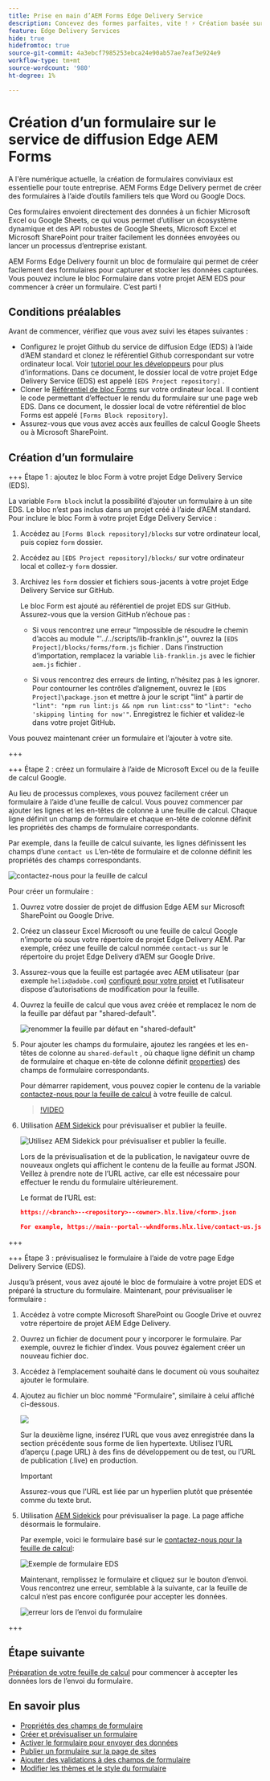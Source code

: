 ```yaml
---
title: Prise en main d’AEM Forms Edge Delivery Service
description: Concevez des formes parfaites, vite ! ⚡ Création basée sur des documents de diffusion AEM Forms Edge = vitesse époustouflante et formulaires compatibles avec l’optimisation pour les moteurs de recherche et les utilisateurs plus heureux.
feature: Edge Delivery Services
hide: true
hidefromtoc: true
source-git-commit: 4a3ebcf7985253ebca24e90ab57ae7eaf3e924e9
workflow-type: tm+mt
source-wordcount: '980'
ht-degree: 1%

---
```



# Création d’un formulaire sur le service de diffusion Edge AEM Forms

A l&#39;ère numérique actuelle, la création de formulaires conviviaux est essentielle pour toute entreprise. AEM Forms Edge Delivery permet de créer des formulaires à l’aide d’outils familiers tels que Word ou Google Docs.

Ces formulaires envoient directement des données à un fichier Microsoft Excel ou Google Sheets, ce qui vous permet d’utiliser un écosystème dynamique et des API robustes de Google Sheets, Microsoft Excel et Microsoft SharePoint pour traiter facilement les données envoyées ou lancer un processus d’entreprise existant.

AEM Forms Edge Delivery fournit un bloc de formulaire qui permet de créer facilement des formulaires pour capturer et stocker les données capturées. Vous pouvez inclure le bloc Formulaire dans votre projet AEM EDS pour commencer à créer un formulaire. C’est parti !


## Conditions préalables

Avant de commencer, vérifiez que vous avez suivi les étapes suivantes :

* Configurez le projet Github du service de diffusion Edge (EDS) à l’aide d’AEM standard et clonez le référentiel Github correspondant sur votre ordinateur local. Voir [tutoriel pour les développeurs](https://www.aem.live/developer/tutorial) pour plus d’informations. Dans ce document, le dossier local de votre projet Edge Delivery Service (EDS) est appelé `[EDS Project repository]` .
* Cloner le [Référentiel de bloc Forms](https://github.com/adobe/afb) sur votre ordinateur local. Il contient le code permettant d’effectuer le rendu du formulaire sur une page web EDS. Dans ce document, le dossier local de votre référentiel de bloc Forms est appelé `[Forms Block repository]`.
* Assurez-vous que vous avez accès aux feuilles de calcul Google Sheets ou à Microsoft SharePoint.


## Création d’un formulaire

+++ Étape 1 : ajoutez le bloc Form à votre projet Edge Delivery Service (EDS).

La variable `Form block` inclut la possibilité d’ajouter un formulaire à un site EDS. Le bloc n’est pas inclus dans un projet créé à l’aide d’AEM standard. Pour inclure le bloc Form à votre projet Edge Delivery Service :

1. Accédez au `[Forms Block repository]/blocks` sur votre ordinateur local, puis copiez `form` dossier.

1. Accédez au `[EDS Project repository]/blocks/` sur votre ordinateur local et collez-y `form` dossier.

1. Archivez les `form` dossier et fichiers sous-jacents à votre projet Edge Delivery Service sur GitHub.

   Le bloc Form est ajouté au référentiel de projet EDS sur GitHub. Assurez-vous que la version GitHub n’échoue pas :

   * Si vous rencontrez une erreur &quot;Impossible de résoudre le chemin d’accès au module &quot;&#39;../../scripts/lib-franklin.js&#39;&quot;, ouvrez la `[EDS Project]/blocks/forms/form.js` fichier . Dans l’instruction d’importation, remplacez la variable `lib-franklin.js` avec le fichier `aem.js` fichier .

   * Si vous rencontrez des erreurs de linting, n&#39;hésitez pas à les ignorer. Pour contourner les contrôles d’alignement, ouvrez le `[EDS Project]\package.json` et mettre à jour le script &quot;lint&quot; à partir de `"lint": "npm run lint:js && npm run lint:css"` to `"lint": "echo 'skipping linting for now'"`. Enregistrez le fichier et validez-le dans votre projet GitHub.

Vous pouvez maintenant créer un formulaire et l’ajouter à votre site.

+++

+++ Étape 2 : créez un formulaire à l’aide de Microsoft Excel ou de la feuille de calcul Google.

Au lieu de processus complexes, vous pouvez facilement créer un formulaire à l’aide d’une feuille de calcul. Vous pouvez commencer par ajouter les lignes et les en-têtes de colonne à une feuille de calcul. Chaque ligne définit un champ de formulaire et chaque en-tête de colonne définit les propriétés des champs de formulaire correspondants.

Par exemple, dans la feuille de calcul suivante, les lignes définissent les champs d’une `contact us` L’en-tête de formulaire et de colonne définit les propriétés des champs correspondants.

![contactez-nous pour la feuille de calcul](/help/edge/assets/contact-us-form-spreadsheet.png)

Pour créer un formulaire :

1. Ouvrez votre dossier de projet de diffusion Edge AEM sur Microsoft SharePoint ou Google Drive.

1. Créez un classeur Excel Microsoft ou une feuille de calcul Google n’importe où sous votre répertoire de projet Edge Delivery AEM. Par exemple, créez une feuille de calcul nommée `contact-us` sur le répertoire du projet Edge Delivery d’AEM sur Google Drive.

1. Assurez-vous que la feuille est partagée avec AEM utilisateur (par exemple `helix@adobe.com`) [configuré pour votre projet](https://www.aem.live/docs/setup-customer-sharepoint) et l’utilisateur dispose d’autorisations de modification pour la feuille.

1. Ouvrez la feuille de calcul que vous avez créée et remplacez le nom de la feuille par défaut par &quot;shared-default&quot;.

   ![renommer la feuille par défaut en &quot;shared-default&quot;](/help/edge/assets/rename-sheet-to-shared-default.png)

1. Pour ajouter les champs du formulaire, ajoutez les rangées et les en-têtes de colonne au `shared-default` , où chaque ligne définit un champ de formulaire et chaque en-tête de colonne définit [properties](/help/edge/docs/forms/eds-form-field-properties)) des champs de formulaire correspondants.

   Pour démarrer rapidement, vous pouvez copier le contenu de la variable [contactez-nous pour la feuille de calcul](https://docs.google.com/spreadsheets/d/12jvYjo1a3GOV30IqPY6_7YaCQtUmzWpFhoiOHDcjB28/edit?usp=drive_link) à votre feuille de calcul.

   >[!VIDEO](https://video.tv.adobe.com/v/3427468?quality=12&learn=on)

1. Utilisation [AEM Sidekick](https://www.aem.live/developer/tutorial#preview-and-publish-your-content) pour prévisualiser et publier la feuille.

   ![Utilisez AEM Sidekick pour prévisualiser et publier la feuille.](/help/edge/assets/preview-form.png)

   Lors de la prévisualisation et de la publication, le navigateur ouvre de nouveaux onglets qui affichent le contenu de la feuille au format JSON. Veillez à prendre note de l’URL active, car elle est nécessaire pour effectuer le rendu du formulaire ultérieurement.

   Le format de l’URL est:

   ```JSON
   https://<branch>--<repository>--<owner>.hlx.live/<form>.json
   
   For example, https://main--portal--wkndforms.hlx.live/contact-us.json
   ```

+++

+++ Étape 3 : prévisualisez le formulaire à l’aide de votre page Edge Delivery Service (EDS).


Jusqu’à présent, vous avez ajouté le bloc de formulaire à votre projet EDS et préparé la structure du formulaire. Maintenant, pour prévisualiser le formulaire :

1. Accédez à votre compte Microsoft SharePoint ou Google Drive et ouvrez votre répertoire de projet AEM Edge Delivery.

1. Ouvrez un fichier de document pour y incorporer le formulaire. Par exemple, ouvrez le fichier d’index. Vous pouvez également créer un nouveau fichier doc.

1. Accédez à l’emplacement souhaité dans le document où vous souhaitez ajouter le formulaire.

1. Ajoutez au fichier un bloc nommé &quot;Formulaire&quot;, similaire à celui affiché ci-dessous.

   ![](/help/edge/assets/form-block-in-sites-page-example.png)

   Sur la deuxième ligne, insérez l’URL que vous avez enregistrée dans la section précédente sous forme de lien hypertexte. Utilisez l’URL d’aperçu (.page URL) à des fins de développement ou de test, ou l’URL de publication (.live) en production.

   >[!IMPORTANT]
   >
   >
   > Assurez-vous que l’URL est liée par un hyperlien plutôt que présentée comme du texte brut.


1. Utilisation [AEM Sidekick](https://www.aem.live/developer/tutorial#preview-and-publish-your-content) pour prévisualiser la page. La page affiche désormais le formulaire.

   Par exemple, voici le formulaire basé sur le [contactez-nous pour la feuille de calcul](https://docs.google.com/spreadsheets/d/12jvYjo1a3GOV30IqPY6_7YaCQtUmzWpFhoiOHDcjB28/edit?usp=drive_link):


   ![Exemple de formulaire EDS](/help/edge/assets/eds-form.png)

   Maintenant, remplissez le formulaire et cliquez sur le bouton d’envoi. Vous rencontrez une erreur, semblable à la suivante, car la feuille de calcul n’est pas encore configurée pour accepter les données.

   ![erreur lors de l’envoi du formulaire](/help/edge/assets/form-error.png)

+++


## Étape suivante

[Préparation de votre feuille de calcul](/help/edge/docs/forms/submit-forms.md) pour commencer à accepter les données lors de l’envoi du formulaire.



## En savoir plus

* [Propriétés des champs de formulaire](/help/edge/docs/forms/eds-form-field-properties)
* [Créer et prévisualiser un formulaire](/help/edge/docs/forms/create-forms.md)
* [Activer le formulaire pour envoyer des données](/help/edge/docs/forms/submit-forms.md)
* [Publier un formulaire sur la page de sites](/help/edge/docs/forms/publish-eds-forms.md)
* [Ajouter des validations à des champs de formulaire](/help/edge/docs/forms/validate-forms.md)
* [Modifier les thèmes et le style du formulaire](/help/edge/docs/forms/style-theme-forms.md)
